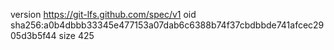 version https://git-lfs.github.com/spec/v1
oid sha256:a0b4dbbb33345e477153a07dab6c6388b74f37cbdbbde741afcec2905d3b5f44
size 425
